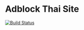 # Adblock Thai Site
[![Build Status](https://travis-ci.org/adblock-thai/site.svg?branch=master)](https://travis-ci.org/adblock-thai/site)
